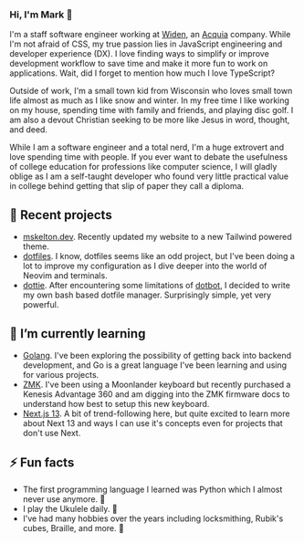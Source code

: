 ### Hi, I'm Mark 👋

I'm a staff software engineer working at [Widen](https://www.widen.com), an [Acquia](https://www.acquia.com) company. While I'm not afraid of CSS, my true passion lies in JavaScript engineering and developer experience (DX). I love finding ways to simplify or improve development workflow to save time and make it more fun to work on applications. Wait, did I forget to mention how much I love TypeScript?

Outside of work, I'm a small town kid from Wisconsin who loves small town life almost as much as I like snow and winter. In my free time I like working on my house, spending time with family and friends, and playing disc golf. I am also a devout Christian seeking to be more like Jesus in word, thought, and deed.

While I am a software engineer and a total nerd, I'm a huge extrovert and love spending time with people. If you ever want to debate the usefulness of college education for professions like computer science, I will gladly oblige as I am a self-taught developer who found very little practical value in college behind getting that slip of paper they call a diploma.

## 🔭 Recent projects

- [mskelton.dev](https://mskelton.dev). Recently updated my website to a new Tailwind powered theme.
- [dotfiles](https://github.com/mskelton/dotfiles). I know, dotfiles seems like an odd project, but I've been doing a lot to improve my configuration as I dive deeper into the world of Neovim and terminals.
- [dottie](https://github.com/mskelton/dottie). After encountering some limitations of [dotbot](https://github.com/anishathalye/dotbot), I decided to write my own bash based dotfile manager. Surprisingly simple, yet very powerful.

## 🌱 I’m currently learning

- [Golang](https://go.dev). I've been exploring the possibility of getting back into backend development, and Go is a great language I've been learning and using for various projects.
- [ZMK](https://zmk.dev). I've been using a Moonlander keyboard but recently purchased a Kenesis Advantage 360 and am digging into the ZMK firmware docs to understand how best to setup this new keyboard.
- [Next.js 13](https://nextjs.org/blog/next-13). A bit of trend-following here, but quite excited to learn more about Next 13 and ways I can use it's concepts even for projects that don't use Next.

## ⚡ Fun facts

- The first programming language I learned was Python which I almost never use anymore. 🐍
- I play the Ukulele daily. 🎸
- I've had many hobbies over the years including locksmithing, Rubik's cubes, Braille, and more. 🔐
